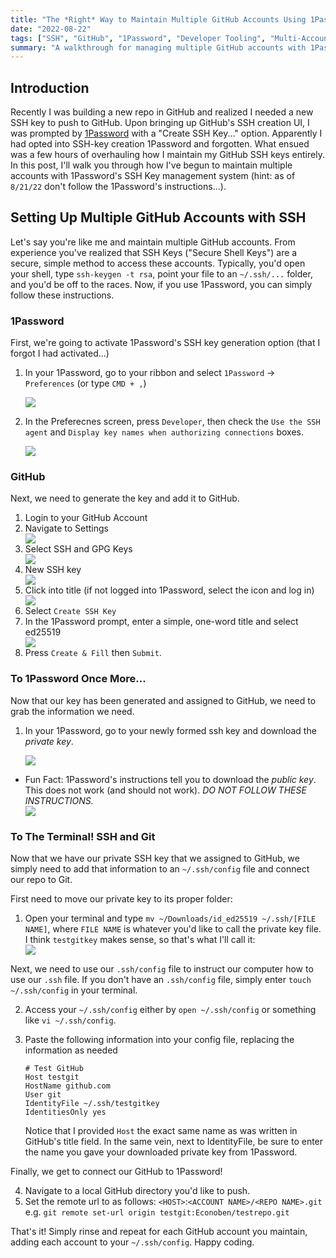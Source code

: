 ```yaml
---
title: "The *Right* Way to Maintain Multiple GitHub Accounts Using 1Password's SSH Key Agent"
date: "2022-08-22"
tags: ["SSH", "GitHub", "1Password", "Developer Tooling", "Multi-Account Setup"]
summary: "A walkthrough for managing multiple GitHub accounts with 1Password's SSH key integration, covering common pitfalls and offering a cleaner setup than the official docs."
---
```



## Introduction
Recently I was building a new repo in GitHub and realized I needed a new SSH key to push to GitHub. Upon bringing up GitHub's SSH creation UI, I was prompted by [1Password](https://1password.com/) with a "Create SSH Key..." option. Apparently I had opted into SSH-key creation 1Password and forgotten. What ensued was a few hours of overhauling how I maintain my GitHub SSH keys entirely. In this post, I'll walk you through how I've begun to maintain multiple accounts with 1Password's SSH Key management system (hint: as of `8/21/22` don't follow the 1Password's instructions...).

## Setting Up Multiple GitHub Accounts with SSH

Let's say you're like me and maintain multiple GitHub accounts. From experience you've realized that SSH Keys ("Secure Shell Keys") are a secure, simple method to access these accounts. Typically, you'd open your shell, type `ssh-keygen -t rsa`, point your file to an `~/.ssh/...` folder, and you'd be off to the races. Now, if you use 1Password, you can simply follow these instructions.

### 1Password
First, we're going to activate 1Password's SSH key generation option (that I forgot I had activated...)

1. In your 1Password, go to your ribbon and select `1Password` -> `Preferences` (or type `CMD + ,`)

	<div text-align: center>
   <img src=https://benjaminlabaschin.com/wp-content/uploads/2022/08/1pwd_preferences.png>
   </div>
2. In the Preferecnes screen, press `Developer`, then check the `Use the SSH agent` and `Display key names when authorizing connections` boxes.
   <div text-align: center>
   <img src=https://benjaminlabaschin.com/wp-content/uploads/2022/08/activate_ssh.png>
   </div>

### GitHub
Next, we need to generate the key and add it to GitHub.

1. Login to your GitHub Account
2. Navigate to Settings
   <div text-align: center>
   <img src=https://benjaminlabaschin.com/wp-content/uploads/2022/08/settings.png>
   </div>
3. Select SSH and GPG Keys
   <div text-align: center>
   <img src=https://benjaminlabaschin.com/wp-content/uploads/2022/08/ssh_gpg.png>
   </div>
4. New SSH key
   <div text-align: center>
   <img src=https://benjaminlabaschin.com/wp-content/uploads/2022/08/new_ssh_key.png>
   </div>
5. Click into title (if not logged into 1Password, select the icon and log in)
   <div text-align: center>
   <img src=https://benjaminlabaschin.com/wp-content/uploads/2022/08/1password_ssh_example.png>
   </div>
6. Select `Create SSH Key`
7. In the 1Password prompt, enter a simple, one-word title and select ed25519
   <div text-align: center>
   <img src=https://benjaminlabaschin.com/wp-content/uploads/2022/08/testgit.png>
   </div>
8. Press `Create & Fill` then `Submit`.

### To 1Password Once More...
Now that our key has been generated and assigned to GitHub, we need to grab the information we need.

1. In your 1Password, go to your newly formed ssh key and download the *private key*.

   <div text-align: center>
   <img src=https://benjaminlabaschin.com/wp-content/uploads/2022/08/1pwd_private_key.png>
   </div>

- Fun Fact: 1Password's instructions tell you to download the *public key*. This does not work (and should not work). *DO NOT FOLLOW THESE INSTRUCTIONS.*
   <div text-align: center>
   <img src=https://benjaminlabaschin.com/wp-content/uploads/2022/08/wrong_instructions.png>
   </div>

### To The Terminal! SSH and Git
Now that we have our private SSH key that we assigned to GitHub, we simply need to add that information to an `~/.ssh/config` file and connect our repo to Git.

First need to move our private key to its proper folder:
1.  Open your terminal and type `mv ~/Downloads/id_ed25519 ~/.ssh/[FILE NAME]`, where `FILE NAME` is whatever you'd like to call the private key file. I think `testgitkey` makes sense, so that's what I'll call it:
    <div text-align: center>
    <img src=https://benjaminlabaschin.com/wp-content/uploads/2022/08/move_private_key.png>
    </div>

Next, we need to use our `.ssh/config` file to instruct our computer how to use our `.ssh` file. If you don't have an `.ssh/config` file, simply enter `touch  ~/.ssh/config` in your terminal.

2. Access your `~/.ssh/config` either by `open ~/.ssh/config` or something like `vi ~/.ssh/config`.

3. Paste the following information into your config file, replacing the information as needed
    ```
    # Test GitHub
    Host testgit
    HostName github.com
    User git
    IdentityFile ~/.ssh/testgitkey
    IdentitiesOnly yes
    ```
    Notice that I provided `Host` the exact same name as was written in GitHub's title field. In the same vein, next to IdentityFile, be sure to enter the name you gave your downloaded private key from 1Password.

Finally, we get to connect our GitHub to 1Password!

4. Navigate to a local GitHub directory you'd like to push.
5. Set the remote url to as follows: `<HOST>`:`<ACCOUNT NAME>/<REPO NAME>.git`\
   e.g. `git remote set-url origin testgit:Econoben/testrepo.git`

That's it! Simply rinse and repeat for each GitHub account you maintain, adding each account to your `~/.ssh/config`. Happy coding.
